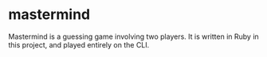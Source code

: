 # mastermind
Mastermind is a guessing game involving two players. It is written in Ruby in this project, and played entirely on the CLI.
